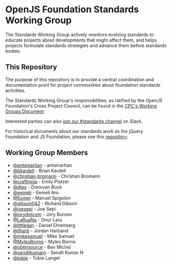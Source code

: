 # OpenJS Foundation Standards Working Group

The Standards Working Group actively monitors evolving standards to educate projects about developments that might affect them, and helps projects formulate standards strategies and advance them before standards bodies.

## This Repository

The purpose of this repository is to provide a central coordination and documentation point for project communities about foundation standards activities.

The Standards Working Group's responsibilities, as ratified by the OpenJS Foundation's Cross Project Council, can be found in the [CPC's Working Groups Document](https://github.com/openjs-foundation/cross-project-council/blob/HEAD/governance/WORKING_GROUPS.md#standards)

Interested parties can also [join our #standards channel](https://communityinviter.com/apps/js-foundation/join-openjs-foundation-on-slack) on Slack.

For historical documents about our standards work as the jQuery Foundation and JS Foundation, please see this [repository](https://github.com/JSFoundation/standards).

## Working Group Members

<!-- ncu-team-sync.team(openjs-foundation/standards) -->

- [@antsmartian](https://github.com/antsmartian) - antsmartian
- [@bkardell](https://github.com/bkardell) - Brian Kardell
- [@christian-bromann](https://github.com/christian-bromann) - Christian Bromann
- [@craftninja](https://github.com/craftninja) - Emily Platzer
- [@dtex](https://github.com/dtex) - Donovan Buck
- [@eemeli](https://github.com/eemeli) - Eemeli Aro
- [@Eomm](https://github.com/Eomm) - Manuel Spigolon
- [@gibson042](https://github.com/gibson042) - Richard Gibson
- [@joesepi](https://github.com/joesepi) - Joe Sepi
- [@jorydotcom](https://github.com/jorydotcom) - Jory Burson
- [@LaRuaNa](https://github.com/LaRuaNa) - Onur Laru
- [@littledan](https://github.com/littledan) - Daniel Ehrenberg
- [@ljharb](https://github.com/ljharb) - Jordan Harband
- [@mikesamuel](https://github.com/mikesamuel) - Mike Samuel
- [@MylesBorins](https://github.com/MylesBorins) - Myles Borins
- [@obensource](https://github.com/obensource) - Ben Michel
- [@sendilkumarn](https://github.com/sendilkumarn) - Sendil Kumar N
- [@tobie](https://github.com/tobie) - Tobie Langel

<!-- ncu-team-sync end -->
